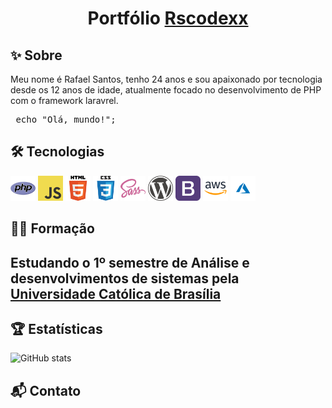 <h1 align="center">Portfólio <a href="https://github.com/rscodexx">Rscodexx</a></h1>
  
<h2>✨ Sobre</h2>
<p> Meu nome é Rafael Santos, tenho 24 anos e sou apaixonado por tecnologia desde os 12 anos de idade, atualmente focado no desenvolvimento de PHP com o framework laravrel.</p>

<pre> echo "Olá, mundo!";</pre>

<h2>🛠 Tecnologias</h2>

<p>
<code><img height="40" src="https://raw.githubusercontent.com/github/explore/80688e429a7d4ef2fca1e82350fe8e3517d3494d/topics/php/php.png"></code>
<code><img height="40" src="https://raw.githubusercontent.com/github/explore/80688e429a7d4ef2fca1e82350fe8e3517d3494d/topics/javascript/javascript.png"></code>
<code><img height="40" src="https://raw.githubusercontent.com/github/explore/5c058a388828bb5fde0bcafd4bc867b5bb3f26f3/topics/html/html.png"></code>
<code><img height="40" src="https://raw.githubusercontent.com/github/explore/80688e429a7d4ef2fca1e82350fe8e3517d3494d/topics/css/css.png"></code>
<code><img height="40" src="https://raw.githubusercontent.com/github/explore/80688e429a7d4ef2fca1e82350fe8e3517d3494d/topics/sass/sass.png"></code>
<code><img height="40" src="https://raw.githubusercontent.com/github/explore/80688e429a7d4ef2fca1e82350fe8e3517d3494d/topics/wordpress/wordpress.png"></code>
<code><img height="40" src="https://raw.githubusercontent.com/github/explore/80688e429a7d4ef2fca1e82350fe8e3517d3494d/topics/bootstrap/bootstrap.png"></code>
<code><img height="40" src="https://raw.githubusercontent.com/github/explore/80688e429a7d4ef2fca1e82350fe8e3517d3494d/topics/aws/aws.png"></code>
<code><img height="40" src="https://raw.githubusercontent.com/github/explore/80688e429a7d4ef2fca1e82350fe8e3517d3494d/topics/azure/azure.png"></code>
</p>

<h2>👨‍💻 Formação<h2>
<p>Estudando o 1º semestre de Análise e desenvolvimentos de sistemas pela <a href="">Universidade Católica de Brasília</a></p>

<h2>🏆 Estatísticas</h2>

![GitHub stats](https://github-readme-stats.vercel.app/api?username=rscodexx&show_icons=true&theme=tokyonight)

<h2> 📬 Contato </h2>
